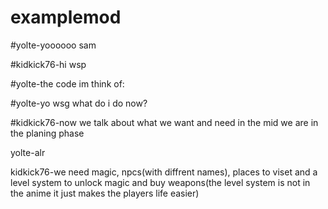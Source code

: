 # examplemod
#yolte-yoooooo sam


#kidkick76-hi wsp


#yolte-the code im think of:


#yolte-yo wsg what do i do now?


#kidkick76-now we talk about what we want and need in the mid we are in the planing phase


yolte-alr


kidkick76-we need magic, npcs(with diffrent names), places to viset and a level system to unlock magic and buy weapons(the level system is not in the anime it just makes the players life easier)
